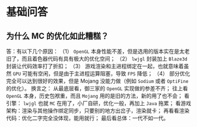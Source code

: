
# 基础问答

## 为什么 MC 的优化如此糟糕？

答：有以下几个原因：
（1）  `OpenGL` 本身性能不差，但是选用的版本实在是太老旧了，而且着色器代码有具有极大的优化空间；
（2）  `lwjgl` 封装加上 `Blaze3d` 封装让代码效率打了折扣；
（3） 游戏渲染和主进程绑定在一起，也就意味着虽然 `GPU` 可能有空闲，但是由于主进程运算阻塞，导致 `FPS` 降低；
（4） 部分优化完全可以达到很好的效果，但是 Mojang 没能力做（例如 `Sodium` 或者 `OptiFine` 的优化）。
换言之：
从最底层看，御三家的 `OpenGL` 实现做的参差不齐；
往上看 `OpenGL` 本身，历史包袱重，而且 `Mojang` 用的是旧的方法，新的用了也不会；
看引擎： `lwjgl` 也就 `MC` 在用了，小厂自研，优化一般，再加上 `Java` 拖累；
看游戏架构：渲染与其他操作绑定同步，只要别的地方出岔子，渲染就卡；
再看看渲染代码：优化二字完全没体现，能用就行；
最后看总体：一代不如一代。
